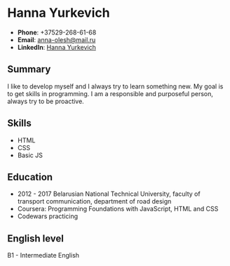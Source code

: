 # Hanna Yurkevich

* **Phone**: +37529-268-61-68
* **Email**: anna-olesh@mail.ru
* **LinkedIn**: [Hanna Yurkevich](https://www.linkedin.com/in/anna-yurkevich/)

## Summary

I like to develop myself and I always try to learn something new. My goal is to get skills in programming. I am a responsible and purposeful person, always try to be proactive.

## Skills

* HTML
* CSS
* Basic JS

## Education

* 2012 - 2017 Belarusian National Technical University, faculty of transport communication, department of road design
* Coursera: Programming Foundations with JavaScript, HTML and CSS
* Codewars practicing

## English level

 B1 - Intermediate English
